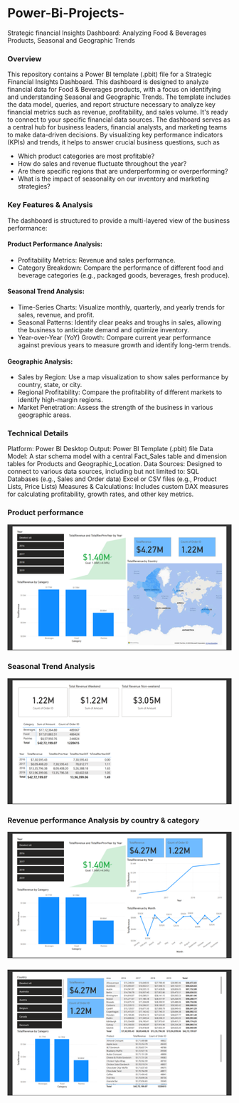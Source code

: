 # Power-Bi-Projects-
Strategic financial  Insights Dashboard: Analyzing Food & Beverages Products, Seasonal and Geographic Trends
  
### Overview
  This repository contains a Power BI template (.pbit) file for a Strategic Financial Insights Dashboard. This dashboard is designed to analyze financial data for Food & Beverages products, with a focus on identifying and understanding Seasonal and Geographic Trends. The template includes the data model, queries, and report structure necessary to analyze key financial metrics such as revenue, profitability, and sales volume. It's ready to connect to your specific financial data sources.
  The dashboard serves as a central hub for business leaders, financial analysts, and marketing teams to make data-driven decisions. By visualizing key performance indicators (KPIs) and trends, it helps to answer crucial business questions, such as
  - Which product categories are most profitable?
  - How do sales and revenue fluctuate throughout the year?
  - Are there specific regions that are underperforming or overperforming?
  - What is the impact of seasonality on our inventory and marketing strategies?

### Key Features & Analysis
  The dashboard is structured to provide a multi-layered view of the business performance:
  #### Product Performance Analysis:
  - Profitability Metrics: Revenue and sales performance.
  - Category Breakdown: Compare the performance of different food and beverage categories (e.g., packaged goods, beverages, fresh produce).
  #### Seasonal Trend Analysis:
  - Time-Series Charts: Visualize monthly, quarterly, and yearly trends for sales, revenue, and profit.
  - Seasonal Patterns: Identify clear peaks and troughs in sales, allowing the business to anticipate demand and optimize inventory.
  - Year-over-Year (YoY) Growth: Compare current year performance against previous years to measure growth and identify long-term trends.
  #### Geographic Analysis:
  - Sales by Region: Use a map visualization to show sales performance by country, state, or city.
  - Regional Profitability: Compare the profitability of different markets to identify high-margin regions.
  - Market Penetration: Assess the strength of the business in various geographic areas.

### Technical Details
  Platform: Power BI Desktop
  Output: Power BI Template (.pbit) file
  Data Model: A star schema model with a central Fact_Sales table and dimension tables for Products and Geographic_Location.
  Data Sources: Designed to connect to various data sources, including but not limited to:
  SQL Databases (e.g., Sales and Order data)
  Excel or CSV files (e.g., Product Lists, Price Lists)
  Measures & Calculations: Includes custom DAX measures for calculating profitability, growth rates, and other key metrics.

### Product performance 
  ![Dashboard 1](D1.png)
### Seasonal Trend Analysis
![Dashboard 2](D2.png)
### Revenue performance Analysis by country & category
![Dashboard 3](D3.png)
### 
![Dashboard 4](D4.png)
